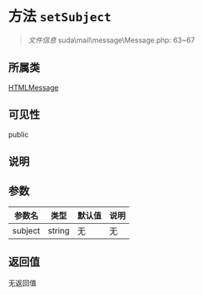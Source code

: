 # 方法 `setSubject`

> *文件信息* suda\mail\message\Message.php: 63~67

## 所属类 

[HTMLMessage](../HTMLMessage.md)

## 可见性

public

## 说明



## 参数


| 参数名 | 类型 | 默认值 | 说明 |
|--------|-----|-------|-------|
| subject |  string | 无 | 无 |



## 返回值

无返回值
